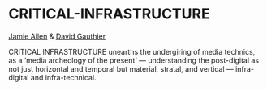 CRITICAL-INFRASTRUCTURE
=======================
[Jamie Allen](http://heaviside.net) & [David Gauthier](http://gauthiier.info)

CRITICAL INFRASTRUCTURE unearths the undergiring of media technics, as a ‘media archeology of the present’ — understanding the post-digital as not just horizontal and temporal but material, stratal, and vertical — infra-digital and infra-technical.
